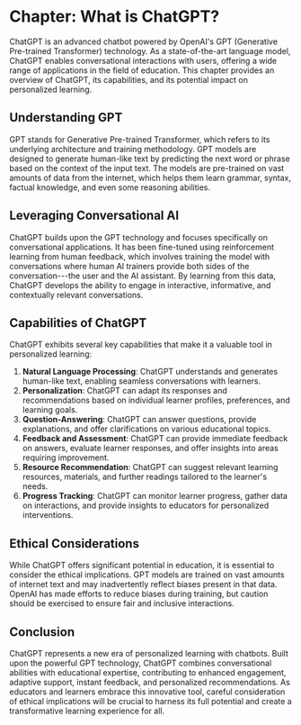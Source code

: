Chapter: What is ChatGPT?
=========================

ChatGPT is an advanced chatbot powered by OpenAI's GPT (Generative Pre-trained Transformer) technology. As a state-of-the-art language model, ChatGPT enables conversational interactions with users, offering a wide range of applications in the field of education. This chapter provides an overview of ChatGPT, its capabilities, and its potential impact on personalized learning.

Understanding GPT
-----------------

GPT stands for Generative Pre-trained Transformer, which refers to its underlying architecture and training methodology. GPT models are designed to generate human-like text by predicting the next word or phrase based on the context of the input text. The models are pre-trained on vast amounts of data from the internet, which helps them learn grammar, syntax, factual knowledge, and even some reasoning abilities.

Leveraging Conversational AI
----------------------------

ChatGPT builds upon the GPT technology and focuses specifically on conversational applications. It has been fine-tuned using reinforcement learning from human feedback, which involves training the model with conversations where human AI trainers provide both sides of the conversation---the user and the AI assistant. By learning from this data, ChatGPT develops the ability to engage in interactive, informative, and contextually relevant conversations.

Capabilities of ChatGPT
-----------------------

ChatGPT exhibits several key capabilities that make it a valuable tool in personalized learning:

1. **Natural Language Processing**: ChatGPT understands and generates human-like text, enabling seamless conversations with learners.
2. **Personalization**: ChatGPT can adapt its responses and recommendations based on individual learner profiles, preferences, and learning goals.
3. **Question-Answering**: ChatGPT can answer questions, provide explanations, and offer clarifications on various educational topics.
4. **Feedback and Assessment**: ChatGPT can provide immediate feedback on answers, evaluate learner responses, and offer insights into areas requiring improvement.
5. **Resource Recommendation**: ChatGPT can suggest relevant learning resources, materials, and further readings tailored to the learner's needs.
6. **Progress Tracking**: ChatGPT can monitor learner progress, gather data on interactions, and provide insights to educators for personalized interventions.

Ethical Considerations
----------------------

While ChatGPT offers significant potential in education, it is essential to consider the ethical implications. GPT models are trained on vast amounts of internet text and may inadvertently reflect biases present in that data. OpenAI has made efforts to reduce biases during training, but caution should be exercised to ensure fair and inclusive interactions.

Conclusion
----------

ChatGPT represents a new era of personalized learning with chatbots. Built upon the powerful GPT technology, ChatGPT combines conversational abilities with educational expertise, contributing to enhanced engagement, adaptive support, instant feedback, and personalized recommendations. As educators and learners embrace this innovative tool, careful consideration of ethical implications will be crucial to harness its full potential and create a transformative learning experience for all.
